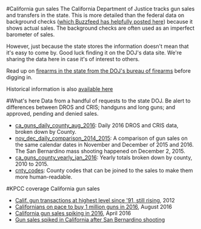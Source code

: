 #California gun sales
The California Department of Justice tracks gun sales and transfers in the state. This is more detailed than the federal data on background checks ([which Buzzfeed has helpfully posted here](https://github.com/BuzzFeedNews/nics-firearm-background-checks)) because it shows actual sales. The background checks are often used as an imperfect barometer of sales.

However, just because the state stores the information doesn't mean that it's easy to come by. Good luck finding it on the DOJ's data site. We're sharing the data here in case it's of interest to others.

Read up on [firearms in the state from the DOJ's bureau of firearms](https://oag.ca.gov/firearms/pubfaqs) before digging in. 

Historical information is also [available here](http://oag.ca.gov/sites/all/files/agweb/pdfs/firearms/forms/dros_chart.pdf?)

#What's here
Data from a handful of requests to the state DOJ. Be alert to differences between DROS and CRIS; handguns and long guns; and approved, pending and denied sales.

* [ca_guns_daily_county_aug_2016](../data/ca_guns_daily_county_aug_2016.csv): Daily 2016 DROS and CRIS data, broken down by County.
* [nov_dec_daily_comparison_2014_2015](../data/nov_dec_daily_comparison_2014_2015): A comparison of gun sales on the same calendar dates in November and December of 2015 and 2016. The San Bernardino mass shooting happened on December 2, 2015.
* [ca_guns_county_yearly_jan_2016](../data/ca_guns_county_yearly_jan_2016.csv): Yearly totals broken down by county, 2010 to 2015.
* [cnty_codes](../data/cnty_codes): County codes that can be joined to the sales to make them more human-readable.


#KPCC coverage California gun sales
* [Calif. gun transactions at highest level since '91, still rising](http://projects.scpr.org/charts/calif-dros-transactions/), 2012
* [Californians on pace to buy 1 million guns in 2016](http://www.scpr.org/news/2016/08/15/63411/californians-on-pace-to-buy-1-million-guns-in-2016/), August 2016
* [California gun sales spiking in 2016](http://www.scpr.org/news/2016/04/27/59895/california-seeing-records-numbers-of-people-wantin/), April 2016
* [Gun sales spiked in California after San Bernardino shooting](http://www.scpr.org/news/2016/01/20/56927/gun-sales-spiked-in-california-after-san-bernardin/)